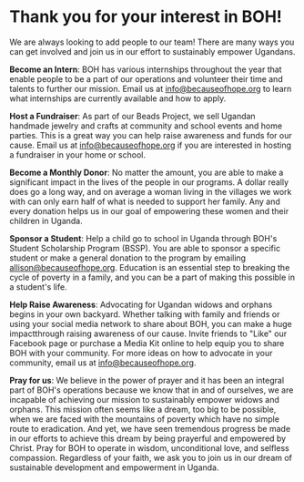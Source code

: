 # Thank you for your interest in BOH!

We are always looking to add people to our team!  There are many ways you can get involved and join us in our effort to sustainably empower Ugandans.

**Become an Intern**: BOH has various internships throughout the year that enable people to be a part of our operations and volunteer their time and talents to further our mission. Email us at <info@becauseofhope.org> to learn what internships are currently available and how to apply.

**Host a Fundraiser**: As part of our Beads Project, we sell Ugandan handmade jewelry and crafts at community and
school
 events and home parties.  This is a great way you can help raise awareness and funds for our cause.  Email us at info@becauseofhope.org if you are interested in hosting a fundraiser in your home or school.

**Become a Monthly Donor**: No matter the amount, you are able to make a significant impact in the lives of the people
in our programs.  A dollar really does go a long way, and on average a woman living in the villages we work with can only earn half of what is needed to support her family.  Any and every donation helps us in our goal of empowering these women and their children in Uganda.

**Sponsor a Student**:  Help a child go to school in Uganda through BOH's Student Scholarship Program (BSSP).  You are
able to sponsor a specific student or make a general donation to the program by emailing <allison@becauseofhope.org>.  Education is an essential step to breaking the cycle of poverty in a family, and you can be a part of making this possible in a student's life.

**Help Raise Awareness**:  Advocating for Ugandan widows and orphans begins in your own backyard.  Whether talking with family and friends or using your social media network to share about BOH, you can make a huge impactthrough raising awareness of our cause.  Invite friends to "Like" our Facebook page or purchase a Media Kit online to help equip you to share BOH with your community.  For more ideas on how to advocate in your community, email us at info@becauseofhope.org.

**Pray for us**:  We believe in the power of prayer and it has been an integral part of BOH's operations because we
know that in and of ourselves, we are incapable of achieving our mission to sustainably empower widows and orphans. This mission often seems like a dream, too big to be possible, when we are faced with the mountains of poverty which have no simple route to eradication.  And yet, we have seen tremendous progress be made in our efforts to achieve this dream by being prayerful and empowered by Christ. Pray for BOH to operate in wisdom, unconditional love, and selfless compassion.  Regardless of your faith,
we ask you to join us in our dream of sustainable development and empowerment in Uganda.
